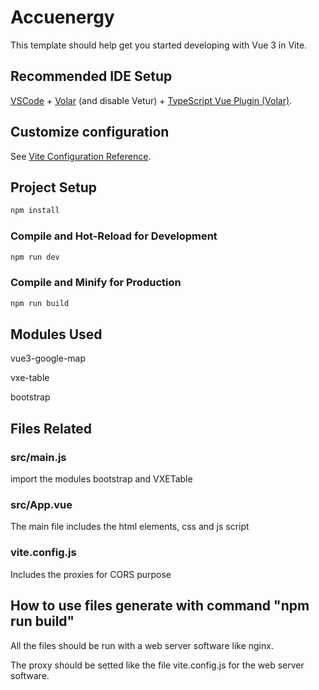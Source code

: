 # Accuenergy

This template should help get you started developing with Vue 3 in Vite.

## Recommended IDE Setup

[VSCode](https://code.visualstudio.com/) + [Volar](https://marketplace.visualstudio.com/items?itemName=Vue.volar) (and disable Vetur) + [TypeScript Vue Plugin (Volar)](https://marketplace.visualstudio.com/items?itemName=Vue.vscode-typescript-vue-plugin).

## Customize configuration

See [Vite Configuration Reference](https://vitejs.dev/config/).

## Project Setup

```sh
npm install
```

### Compile and Hot-Reload for Development

```sh
npm run dev
```

### Compile and Minify for Production

```sh
npm run build
```

## Modules Used

vue3-google-map

vxe-table

bootstrap

## Files Related

### src/main.js

import the modules bootstrap and VXETable

### src/App.vue

The main file includes the html elements, css and js script

### vite.config.js

Includes the proxies for CORS purpose

## How to use files generate with command "npm run build"

All the files should be run with a web server software like nginx.

The proxy should be setted like the file vite.config.js for the web server software.

